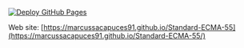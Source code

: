 [![Deploy GitHub Pages](https://github.com/Marcussacapuces91/Standard-ECMA-55/actions/workflows/jekyll-gh-pages.yml/badge.svg)](https://github.com/Marcussacapuces91/Standard-ECMA-55/actions/workflows/jekyll-gh-pages.yml)

Web site: [https://marcussacapuces91.github.io/Standard-ECMA-55](https://marcussacapuces91.github.io/Standard-ECMA-55/)

